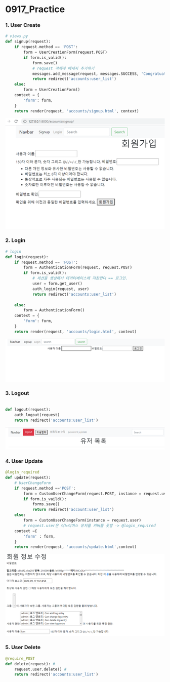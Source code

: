 # 0917_Practice



### 1. User Create

```python 
# views.py 
def signup(request):
    if request.method == 'POST':
        form = UserCreationForm(request.POST)
        if form.is_valid():
            form.save()
            # request 객체에 메세지 추가하기 
            messages.add_message(request, messages.SUCCESS, 'Congratuation~!')
            return redirect('accounts:user_list')
    else:
        form = UserCreationForm()
    context = {
        'form': form,
    }
    return render(request, 'accounts/signup.html', context)
```

![](0917_practice.assets/create.PNG)

### 2. Login

```python
# login
def login(request):
    if request.method == 'POST':
        form = AuthenticationForm(request, request.POST)
        if form.is_valid():
            # 세션을 생성해서 데이터베이스에 저장한다 == 로그인.
            user = form.get_user()
            auth_login(request, user)
            return redirect('accounts:user_list')
    
    else:
        form = AuthenticationForm()
    context = {
        'form': form,
    }
    return render(request, 'accounts/login.html', context)
```

![](0917_practice.assets/login.PNG)

### 3. Logout

```python

def logout(request):
    auth_logout(request)
    return redirect('accounts:user_list')
```

![](0917_practice.assets/login2.PNG)

### 4. User Update

```python
@login_required 
def update(request):
    # UserChangeForm
    if request.method =='POST':
        form = CustomUserChangeForm(request.POST, instance = request.user)
        if form.is_vaild():
            forms.save()
            return redirect('account:user_list')
    else:
        form = CustomUserChangeForm(instance = request.user)
        # request.user은 어노이머스 유저를 커버를 못함 -> @login_required 
    context ={
        'form' : form,
    }
    return render(request, 'accounts/update.html',context)
```

![](0917_practice.assets/userupdate.PNG)



### 5. User Delete

```python
@require_POST
def delete(request): # 
    request.user.delete() # 
    return redirect('accounts:user_list')
```

